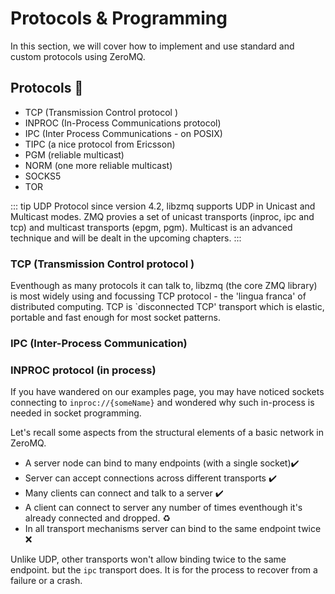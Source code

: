 # Protocols & Programming

In this section, we will cover how to implement and use standard and custom protocols using ZeroMQ.

## Protocols :saxophone:

 - TCP (Transmission Control protocol )
 - INPROC (In-Process Communications protocol)
 - IPC (Inter Process Communications - on POSIX)
 - TIPC (a nice protocol from Ericsson)
 - PGM (reliable multicast)
 - NORM (one more reliable multicast)
 - SOCKS5 
 - TOR

::: tip UDP Protocol
since version 4.2, libzmq supports UDP in Unicast and Multicast modes. ZMQ provies a set of unicast transports (inproc, ipc and tcp) and multicast transports (epgm, pgm). Multicast is an advanced technique and will be dealt in the upcoming chapters.
:::

 ### TCP (Transmission Control protocol )

Eventhough as many protocols it can talk to, libzmq (the core ZMQ library) is most widely using and focussing TCP protocol - the 'lingua franca' of distributed computing. TCP is `disconnected TCP' transport which is elastic, portable and fast enough for most socket patterns. 

### IPC (Inter-Process Communication)


### INPROC protocol (in process)

If you have wandered on our examples page, you may have noticed sockets connecting to `inproc://{someName}` and wondered why such in-process is needed in socket programming. 

Let's recall some aspects from the structural elements of a basic network in ZeroMQ.

- A server node can bind to many endpoints (with a single socket):heavy_check_mark:
- Server can accept connections across different transports :heavy_check_mark: 
- Many clients can connect and talk to a server :heavy_check_mark:
- A client can connect to server any number of times eventhough it's already connected and dropped. :recycle:
- In all transport mechanisms server can bind to the same endpoint twice :x:

Unlike UDP, other transports won't allow binding twice to the same endpoint. but the `ipc` transport does. It is for the process to recover from a failure or a crash. 



